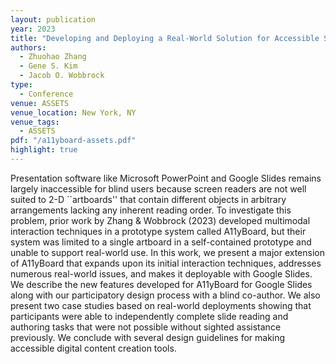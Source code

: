 ```yaml
---
layout: publication
year: 2023
title: "Developing and Deploying a Real-World Solution for Accessible Slide Reading and Authoring for Blind Users"
authors:
  - Zhuohao Zhang
  - Gene S. Kim
  - Jacob O. Wobbrock
type:
  - Conference
venue: ASSETS
venue_location: New York, NY
venue_tags:
  - ASSETS
pdf: "/a11yboard-assets.pdf"
highlight: true
---
```


Presentation software like Microsoft PowerPoint and Google Slides remains largely inaccessible for blind users because screen readers are not well suited to 2-D ``artboards'' that contain different objects in arbitrary arrangements lacking any inherent reading order. To investigate this problem, prior work by Zhang & Wobbrock (2023) developed multimodal interaction techniques in a prototype system called A11yBoard, but their system was limited to a single artboard in a self-contained prototype and unable to support real-world use. In this work, we present a major extension of A11yBoard that expands upon its initial interaction techniques, addresses numerous real-world issues, and makes it deployable with Google Slides. We describe the new features developed for A11yBoard for Google Slides along with our participatory design process with a blind co-author. We also present two case studies based on real-world deployments showing that participants were able to independently complete slide reading and authoring tasks that were not possible without sighted assistance previously. We conclude with several design guidelines for making accessible digital content creation tools.
